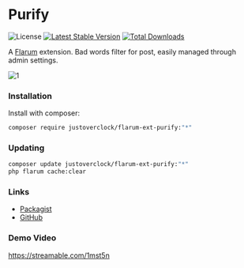 # Purify

![License](https://img.shields.io/badge/license-MIT-blue.svg) [![Latest Stable Version](https://poser.pugx.org/justoverclock/flarum-ext-purify/v)](https://packagist.org/packages/justoverclock/flarum-ext-purify) [![Total Downloads](https://poser.pugx.org/justoverclock/flarum-ext-purify/downloads)](https://packagist.org/packages/justoverclock/flarum-ext-purify)

A [Flarum](https://flarum.org) extension. Bad words filter for post, easily managed through admin settings.

![1](https://user-images.githubusercontent.com/79002016/122103444-ea462500-ce16-11eb-97e5-393aef2e64d2.png)


### Installation

Install with composer:

```sh
composer require justoverclock/flarum-ext-purify:"*"
```

### Updating

```sh
composer update justoverclock/flarum-ext-purify:"*"
php flarum cache:clear
```

### Links

- [Packagist](https://packagist.org/packages/justoverclock/flarum-ext-purify)
- [GitHub](https://github.com/justoverclockl/flarum-ext-purify)

### Demo Video

https://streamable.com/1mst5n

